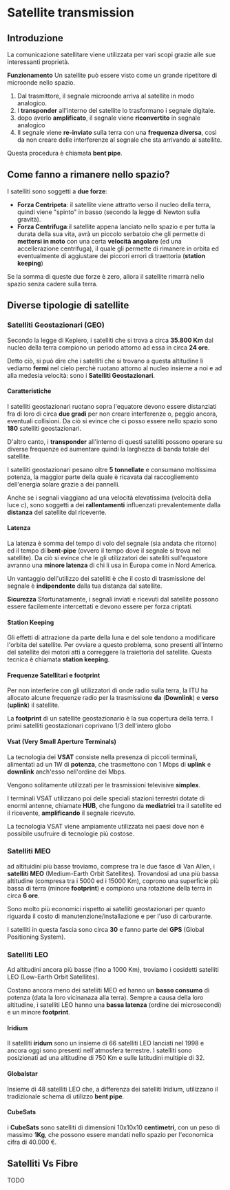 # Satellite transmission

 ## Introduzione
 
La comunicazione satellitare viene utilizzata per vari scopi grazie alle sue interessanti proprietà.

**Funzionamento** 
Un satellite può essere visto come un grande ripetitore di microonde nello spazio.
1. Dal trasmittore, il segnale microonde arriva al satellite in modo analogico.
2. I **transponder** all'interno del satellite lo trasformano i segnale digitale.
3. dopo averlo **amplificato**, il segnale viene **riconvertito** in segnale analogico
4. Il segnale viene **re-inviato** sulla terra con una **frequenza diversa**, così da non creare delle interferenze al segnale che sta arrivando al satellite.

Questa procedura è chiamata **bent pipe**.


## Come fanno a rimanere nello spazio?

I satelliti sono soggetti a **due forze**:
- **Forza Centripeta**: il satellite viene attratto verso il nucleo della terra, quindi viene "spinto" in basso (secondo la legge di Newton sulla gravità).
- **Forza Centrifuga**:il satellite appena lanciato nello spazio e per tutta la durata della sua vita, avrà un piccolo serbatoio che gli permette di **mettersi in moto** con una certa **velocità angolare** (ed una accellerazione centrifuga), il quale gli permette di rimanere in orbita ed eventualmente di aggiustare dei piccori errori di traettoria (**station keeping**)

Se la somma di queste due forze è zero, allora il satellite rimarrà nello spazio senza cadere sulla terra.

## Diverse tipologie di satellite

### Satelliti Geostazionari (GEO)

Secondo la legge di Keplero, i satelliti che si trova a circa **35.800 Km** dal nucleo della terra compiono un periodo attorno ad essa in circa **24 ore**.

Detto ciò, si può dire che i satelliti che si trovano a questa altitudine li vediamo **fermi** nel cielo perchè ruotano attorno al nucleo insieme a noi e ad alla medesia velocità: sono i **Satelliti Geostazionari**.

#### Caratteristiche

I satelliti geostazionari ruotano sopra l'equatore devono essere distanziati fra di loro di circa **due gradi** per non creare interferenze o, peggio ancora, eventuali collisioni.
Da ciò si evince che ci posso essere nello spazio sono **180** satelliti geostazionari.

D'altro canto, i **transponder** all'interno di questi satelliti possono operare su diverse frequenze ed aumentare quindi la larghezza di banda totale del satellite.

I satelliti geostazionari pesano oltre **5 tonnellate** e consumano moltissima potenza, la maggior parte della quale è ricavata dal raccogliemento dell'energia solare grazie a dei pannelli.

Anche se i segnali viaggiano ad una velocità elevatissima (velocità della luce *c*), sono soggetti a dei **rallentamenti** influenzati prevalentemente dalla **distanza** del satellite dal ricevente.

#### Latenza
La latenza è somma del tempo di volo del segnale (sia andata che ritorno) ed il tempo di **bent-pipe** (ovvero il tempo dove il segnale si trova nel satellite).
Da ciò si evince che le gli utilizzatori dei satelliti sull'equatore avranno una **minore latenza** di chi li usa in Europa come in Nord America.

Un vantaggio dell'utilizzo dei satelliti è che il costo di trasmissione del segnale è **indipendente** dalla tua distanza dal satellite.

**Sicurezza**
Sfortunatamente, i segnali inviati e ricevuti dal satellite possono essere facilemente intercettati e devono essere per forza criptati.




#### Station Keeping
Gli effetti di attrazione da parte della luna e del sole tendono a modificare l'orbita del satellite.
Per ovviare a questo problema, sono presenti all'interno del satellite dei motori atti a correggere la traiettoria del satellite.
Questa tecnica è chiamata **station keeping**.

#### Frequenze Satellitari e footprint
Per non interferire con gli utilizzatori di onde radio sulla terra, la ITU ha allocato alcune frequenze radio per la trasmissione **da** (**Downlink**) e **verso** (**uplink**) il satellite.

La **footprint** di un satellite geostazionario è la sua copertura della terra.
I primi satelliti geostazionari coprivano 1/3 dell'intero globo


#### Vsat (Very Small Aperture Terminals)

La tecnologia dei **VSAT** consiste nella presenza di piccoli terminali, alimentati ad un 1W di **potenza**, che trasmettono con 1	Mbps di **uplink** e **downlink** anch'esso nell'ordine dei Mbps.

Vengono solitamente utilizzati per le trasmissioni televisive **simplex**.

I terminali VSAT utilizzano poi delle speciali stazioni terrestri dotate di enormi antenne, chiamate **HUB**, che fungono da **mediatrici** tra il satellite ed il ricevente, **amplificando** il segnale ricevuto.

La tecnologia VSAT viene ampiamente utilizzata nei paesi dove non è possibile usufruire di tecnologie più costose.

### Satelliti MEO

ad altituidini più basse troviamo, comprese tra le due fasce di Van Allen, i **satelliti MEO** (Medium-Earth Orbit Satellites).
Trovandosi ad una più bassa altitudine (compresa tra i 5000 ed i 15000 Km), coprono una superficie più bassa di terra (minore **footprint**) e compiono una rotazione della terra in circa **6 ore**.

Sono molto più economici rispetto ai satelliti geostazionari per quanto riguarda il costo di manutenzione/installazione e per l'uso di carburante.

I satelliti in questa fascia sono circa **30** e fanno parte del **GPS** (Global Positioning System).


### Satelliti LEO

Ad altitudini ancora più basse (fino a 1000 Km), troviamo i cosidetti satelliti LEO (Low-Earth Orbit Satellites).

Costano ancora meno dei sateliiti MEO ed hanno un **basso consumo** di potenza (data la loro vicinanaza alla terra).
Sempre a causa della loro altitudine, i satelliti LEO hanno una **bassa latenza** (ordine dei microsecondi) e un minore **footprint**. 

#### Iridium

Il  satelliti **iridum** sono un insieme di 66 satelliti LEO lanciati nel 1998 e ancora oggi sono presenti nell'atmosfera terrestre.
I satelliti sono posizionati ad una altitudine di 750 Km e sulle latitudini multiple di 32.

#### Globalstar

Insieme di 48 satelliti LEO che, a differenza dei satelliti Iridium, utilizzano il tradizionale schema di utilizzo **bent pipe**.

#### CubeSats

i **CubeSats** sono satelliti di dimensioni 10x10x10 **centimetri**, con un peso di massimo **1Kg**, che possono essere mandati nello spazio per l'economica cifra di 40.000 €.

## Satelliti Vs Fibre

TODO







 

